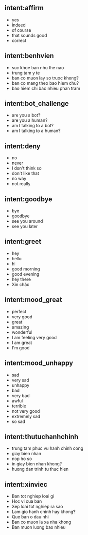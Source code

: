 ## intent:affirm
- yes
- indeed
- of course
- that sounds good
- correct

## intent:benhvien
- suc khoe ban nhu the nao
- trung tam y te
- ban co muon lay so truoc khong?
- ban co mang theo bao hiem chu?
- bao hiem chi bao nhieu phan tram

## intent:bot_challenge
- are you a bot?
- are you a human?
- am I talking to a bot?
- am I talking to a human?

## intent:deny
- no
- never
- I don't think so
- don't like that
- no way
- not really

## intent:goodbye
- bye
- goodbye
- see you around
- see you later

## intent:greet
- hey
- hello
- hi
- good morning
- good evening
- hey there
- Xin chào

## intent:mood_great
- perfect
- very good
- great
- amazing
- wonderful
- I am feeling very good
- I am great
- I'm good

## intent:mood_unhappy
- sad
- very sad
- unhappy
- bad
- very bad
- awful
- terrible
- not very good
- extremely sad
- so sad

## intent:thutuchanhchinh
- trung tam phuc vu hanh chinh cong
- giay bien nhan
- nop ho so
- in giay bien nhan khong?
- huong dan trinh tu thuc hien

## intent:xinviec
- Ban tot nghiep loai gi
- Hoc vi cua ban
- Xep loai tot nghiep ra sao
- Lam gio hanh chinh hay khong?
- Que ban o dau nhi
- Ban co muon la xa nha khong
- Ban muon luong bao nhieu
